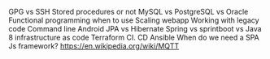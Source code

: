 GPG vs SSH
Stored procedures or not
MySQL vs PostgreSQL vs Oracle
Functional programming when to use
Scaling webapp
Working with legacy code
Command line
Android
JPA vs Hibernate
Spring vs sprintboot vs Java 8
infrastructure as code
Terraform
CI. CD
Ansible
When do we need a SPA Js framework?
https://en.wikipedia.org/wiki/MQTT
